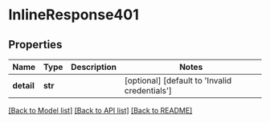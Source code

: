 # InlineResponse401

## Properties
Name | Type | Description | Notes
------------ | ------------- | ------------- | -------------
**detail** | **str** |  | [optional] [default to 'Invalid credentials']

[[Back to Model list]](../README.md#documentation-for-models) [[Back to API list]](../README.md#documentation-for-api-endpoints) [[Back to README]](../README.md)


